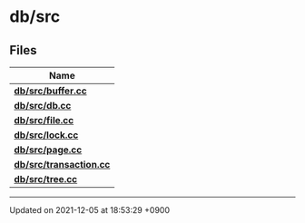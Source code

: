 

# db/src



## Files

| Name           |
| -------------- |
| **[db/src/buffer.cc](/Files/db/src/buffer.cc#file-buffer.cc)**  |
| **[db/src/db.cc](/Files/db/src/db.cc#file-db.cc)**  |
| **[db/src/file.cc](/Files/db/src/file.cc#file-file.cc)**  |
| **[db/src/lock.cc](/Files/db/src/lock.cc#file-lock.cc)**  |
| **[db/src/page.cc](/Files/db/src/page.cc#file-page.cc)**  |
| **[db/src/transaction.cc](/Files/db/src/transaction.cc#file-transaction.cc)**  |
| **[db/src/tree.cc](/Files/db/src/tree.cc#file-tree.cc)**  |






-------------------------------

Updated on 2021-12-05 at 18:53:29 +0900
